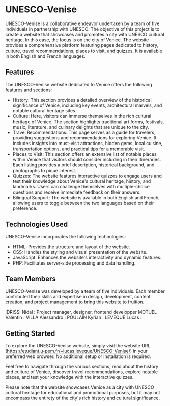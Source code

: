 
# UNESCO-Venise
UNESCO-Venise is a collaborative endeavor undertaken by a team of five individuals in partnership with UNESCO. The objective of this project is to create a website that showcases and promotes a city with UNESCO cultural heritage. In this case, the focus is on the city of Venice. The website provides a comprehensive platform featuring pages dedicated to history, culture, travel recommendations, places to visit, and quizzes. It is available in both English and French languages.

## Features
The UNESCO-Venise website dedicated to Venice offers the following features and sections:

* History: This section provides a detailed overview of the historical significance of Venice, including key events, architectural marvels, and notable cultural heritage sites.
* Culture: Here, visitors can immerse themselves in the rich cultural heritage of Venice. The section highlights traditional art forms, festivals, music, literature, and culinary delights that are unique to the city.
* Travel Recommendations: This page serves as a guide for travelers, providing suggestions and recommendations for exploring Venice. It includes insights into must-visit attractions, hidden gems, local cuisine, transportation options, and practical tips for a memorable visit.
* Places to Visit: This section offers an extensive list of notable places within Venice that visitors should consider including in their itineraries. Each listing provides a brief description, historical background, and photographs to pique interest.
* Quizzes: The website features interactive quizzes to engage users and test their knowledge about Venice's cultural heritage, history, and landmarks. Users can challenge themselves with multiple-choice questions and receive immediate feedback on their answers.
* Bilingual Support: The website is available in both English and French, allowing users to toggle between the two languages based on their preference.

## Technologies Used
UNESCO-Venise incorporates the following technologies:

* HTML: Provides the structure and layout of the website.
* CSS: Handles the styling and visual presentation of the website.
* JavaScript: Enhances the website's interactivity and dynamic features.
* PHP: Facilitates server-side processing and data handling.

## Team Members
UNESCO-Venise was developed by a team of five individuals. Each member contributed their skills and expertise in design, development, content creation, and project management to bring this website to fruition.

IDRISSI Nidal : Project manager, designer, frontend developper
MOTUEL Valentin :
VILLA Alessandro :
POULAIN Kyrian :
LEVEQUE Lucas :

## Getting Started
To explore the UNESCO-Venise website, simply visit the website URL (https://etudiant.u-pem.fr/~lucas.leveque/UNESCO-Venise/) in your preferred web browser. No additional setup or installation is required.

Feel free to navigate through the various sections, read about the history and culture of Venice, discover travel recommendations, explore notable places, and test your knowledge with the interactive quizzes.


Please note that the website showcases Venice as a city with UNESCO cultural heritage for educational and promotional purposes, but it may not encompass the entirety of the city's rich history and cultural significance.
